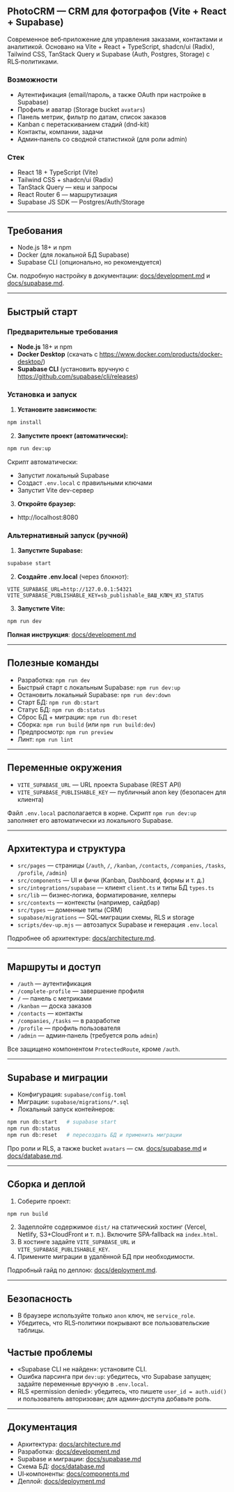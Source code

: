 ## PhotoCRM — CRM для фотографов (Vite + React + Supabase)

Современное веб‑приложение для управления заказами, контактами и аналитикой. Основано на Vite + React + TypeScript, shadcn/ui (Radix), Tailwind CSS, TanStack Query и Supabase (Auth, Postgres, Storage) с RLS‑политиками.
 
### Возможности
- Аутентификация (email/пароль, а также OAuth при настройке в Supabase)
- Профиль и аватар (Storage bucket `avatars`)
- Панель метрик, фильтр по датам, список заказов
- Kanban с перетаскиванием стадий (dnd-kit)
- Контакты, компании, задачи
- Админ‑панель со сводной статистикой (для роли admin)

### Стек
- React 18 + TypeScript (Vite)
- Tailwind CSS + shadcn/ui (Radix)
- TanStack Query — кеш и запросы
- React Router 6 — маршрутизация
- Supabase JS SDK — Postgres/Auth/Storage

---

## Требования
- Node.js 18+ и npm
- Docker (для локальной БД Supabase)
- Supabase CLI (опционально, но рекомендуется)

См. подробную настройку в документации: [docs/development.md](docs/development.md) и [docs/supabase.md](docs/supabase.md).

---

## Быстрый старт

### Предварительные требования
- **Node.js** 18+ и npm
- **Docker Desktop** (скачать с https://www.docker.com/products/docker-desktop/)
- **Supabase CLI** (установить вручную с https://github.com/supabase/cli/releases)

### Установка и запуск

1. **Установите зависимости:**
```bash
npm install
```

2. **Запустите проект (автоматически):**
```bash
npm run dev:up
```

Скрипт автоматически:
- Запустит локальный Supabase
- Создаст `.env.local` с правильными ключами
- Запустит Vite dev-сервер

3. **Откройте браузер:**
- http://localhost:8080

### Альтернативный запуск (ручной)

1. **Запустите Supabase:**
```bash
supabase start
```

2. **Создайте .env.local** (через блокнот):
```
VITE_SUPABASE_URL=http://127.0.0.1:54321
VITE_SUPABASE_PUBLISHABLE_KEY=sb_publishable_ВАШ_КЛЮЧ_ИЗ_STATUS
```

3. **Запустите Vite:**
```bash
npm run dev
```

**Полная инструкция**: [docs/development.md](docs/development.md)

---

## Полезные команды
- Разработка: `npm run dev`
- Быстрый старт с локальным Supabase: `npm run dev:up`
- Остановить локальный Supabase: `npm run dev:down`
- Старт БД: `npm run db:start`
- Статус БД: `npm run db:status`
- Сброс БД + миграции: `npm run db:reset`
- Сборка: `npm run build` (или `npm run build:dev`)
- Предпросмотр: `npm run preview`
- Линт: `npm run lint`

---

## Переменные окружения
- `VITE_SUPABASE_URL` — URL проекта Supabase (REST API)
- `VITE_SUPABASE_PUBLISHABLE_KEY` — публичный anon key (безопасен для клиента)

Файл `.env.local` располагается в корне. Скрипт `npm run dev:up` заполняет его автоматически из локального Supabase.

---

## Архитектура и структура
- `src/pages` — страницы (`/auth`, `/`, `/kanban`, `/contacts`, `/companies`, `/tasks`, `/profile`, `/admin`)
- `src/components` — UI и фичи (Kanban, Dashboard, формы и т. д.)
- `src/integrations/supabase` — клиент `client.ts` и типы БД `types.ts`
- `src/lib` — бизнес‑логика, форматирование, хелперы
- `src/contexts` — контексты (например, сайдбар)
- `src/types` — доменные типы (CRM)
- `supabase/migrations` — SQL‑миграции схемы, RLS и storage
- `scripts/dev-up.mjs` — автозапуск Supabase и генерация `.env.local`

Подробнее об архитектуре: [docs/architecture.md](docs/architecture.md).

---

## Маршруты и доступ
- `/auth` — аутентификация
- `/complete-profile` — завершение профиля
- `/` — панель с метриками
- `/kanban` — доска заказов
- `/contacts` — контакты
- `/companies`, `/tasks` — в разработке
- `/profile` — профиль пользователя
- `/admin` — админ‑панель (требуется роль `admin`)

Все защищено компонентом `ProtectedRoute`, кроме `/auth`.

---

## Supabase и миграции
- Конфигурация: `supabase/config.toml`
- Миграции: `supabase/migrations/*.sql`
- Локальный запуск контейнеров:
```bash
npm run db:start   # supabase start
npm run db:status
npm run db:reset   # пересоздать БД и применить миграции
```

Про роли и RLS, а также bucket `avatars` — см. [docs/supabase.md](docs/supabase.md) и [docs/database.md](docs/database.md).

---

## Сборка и деплой
1) Соберите проект:
```bash
npm run build
```
2) Задеплойте содержимое `dist/` на статический хостинг (Vercel, Netlify, S3+CloudFront и т. п.). Включите SPA‑fallback на `index.html`.
3) В хостинге задайте `VITE_SUPABASE_URL` и `VITE_SUPABASE_PUBLISHABLE_KEY`.
4) Примените миграции в удалённой БД при необходимости.

Подробный гайд по деплою: [docs/deployment.md](docs/deployment.md).

---

## Безопасность
- В браузере используйте только `anon` ключ, не `service_role`.
- Убедитесь, что RLS‑политики покрывают все пользовательские таблицы.

## Частые проблемы
- «Supabase CLI не найден»: установите CLI.
- Ошибка парсинга при `dev:up`: убедитесь, что Supabase запущен; задайте переменные вручную в `.env.local`.
- RLS «permission denied»: убедитесь, что пишете `user_id = auth.uid()` и пользователь авторизован; для админ‑доступа добавьте роль.

---

## Документация
- Архитектура: [docs/architecture.md](docs/architecture.md)
- Разработка: [docs/development.md](docs/development.md)
- Supabase и миграции: [docs/supabase.md](docs/supabase.md)
- Схема БД: [docs/database.md](docs/database.md)
- UI‑компоненты: [docs/components.md](docs/components.md)
- Деплой: [docs/deployment.md](docs/deployment.md)

